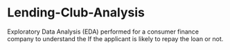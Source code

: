 # Lending-Club-Analysis
Exploratory Data Analysis (EDA) performed for a consumer finance company to understand the If the applicant is likely to repay the loan or not.
